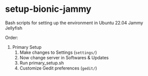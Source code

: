 # setup-bionic-jammy

Bash scripts for setting up the environment in Ubuntu 22.04 Jammy Jellyfish

Order:

1. Primary Setup
   1. Make changes to Settings (`settings/`)
   2. Now change server in Softwares & Updates
   3. Run primary_setup.sh
   4. Customize Gedit preferences (`gedit/`)
